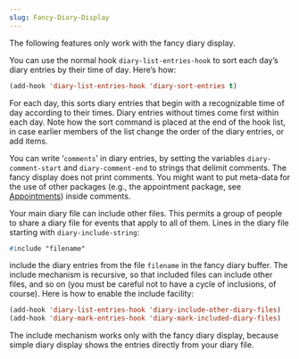 ```yaml
---
slug: Fancy-Diary-Display
---
```


The following features only work with the fancy diary display.

You can use the normal hook `diary-list-entries-hook` to sort each day’s diary entries by their time of day. Here’s how:

```lisp
(add-hook 'diary-list-entries-hook 'diary-sort-entries t)
```

For each day, this sorts diary entries that begin with a recognizable time of day according to their times. Diary entries without times come first within each day. Note how the sort command is placed at the end of the hook list, in case earlier members of the list change the order of the diary entries, or add items.

You can write ‘`comments`’ in diary entries, by setting the variables `diary-comment-start` and `diary-comment-end` to strings that delimit comments. The fancy display does not print comments. You might want to put meta-data for the use of other packages (e.g., the appointment package, see [Appointments](/docs/emacs/Appointments)) inside comments.

Your main diary file can include other files. This permits a group of people to share a diary file for events that apply to all of them. Lines in the diary file starting with `diary-include-string`:

```lisp
#include "filename"
```

include the diary entries from the file `filename` in the fancy diary buffer. The include mechanism is recursive, so that included files can include other files, and so on (you must be careful not to have a cycle of inclusions, of course). Here is how to enable the include facility:

```lisp
(add-hook 'diary-list-entries-hook 'diary-include-other-diary-files)
(add-hook 'diary-mark-entries-hook 'diary-mark-included-diary-files)
```

The include mechanism works only with the fancy diary display, because simple diary display shows the entries directly from your diary file.
